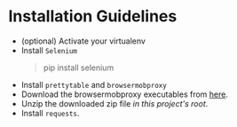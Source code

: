 

# Installation Guidelines
- (optional) Activate your virtualenv
- Install `Selenium`
    > pip install selenium
- Install `prettytable` and `browsermobproxy`
- Download the browsermobproxy executables from [here](https://bmp.lightbody.net/).
- Unzip the downloaded zip file *in this project's root*.
- Install `requests`.
